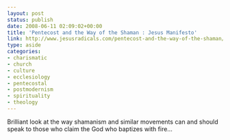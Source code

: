 ```yaml
---
layout: post
status: publish
date: 2008-06-11 02:09:02+00:00
title: 'Pentecost and the Way of the Shaman : Jesus Manifesto'
link: http://www.jesusradicals.com/pentecost-and-the-way-of-the-shaman/
type: aside
categories:
- charismatic
- church
- culture
- ecclesiology
- pentecostal
- postmodernism
- spirituality
- theology
---
```


Brilliant look at the way shamanism and similar movements can and should speak to those who claim the God who baptizes with fire…
